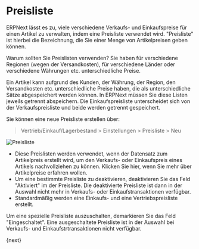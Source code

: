 <!-- add-breadcrumbs -->
# Preisliste


ERPNext lässt es zu, viele verschiedene Verkaufs- und Einkaufspreise für einen Artikel zu verwalten, indem eine Preisliste verwendet wird. "Preisliste" ist hierbei die Bezeichnung, die Sie einer Menge von Artikelpreisen geben können.

Warum sollten Sie Preislisten verwenden? Sie haben für verschiedene Regionen (wegen der Versandkosten), für verschiedene Länder oder verschiedene Währungen etc. unterschiedliche Preise.

Ein Artikel kann aufgrund des Kunden, der Währung, der Region, den Versandkosten etc. unterschiedliche Preise haben, die als unterschiedliche Sätze abgespeichert werden können. In ERPNext müssen Sie diese Listen jeweils getrennt abspeichern. Die Einkaufspreisliste unterscheidet sich von der Verkaufspreisliste und beide werden getrennt gespeichert.

Sie können eine neue Preisliste erstellen über:

> Vertrieb/Einkauf/Lagerbestand > Einstellungen > Preisliste > Neu

<img class="screenshot" alt="Preisliste" src="{{docs_base_url}}/v12/assets/img/price-list/price-list.png">

* Diese Preislisten werden verwendet, wenn der Datensatz zum Artikelpreis erstellt wird, um den Verkaufs- oder Einkaufspreis eines Artikels nachvollziehen zu können. Klicken Sie hier, wenn Sie mehr über Artikelpreise erfahren wollen.
* Um eine bestimmte Preisliste zu deaktivieren, deaktivieren Sie das Feld "Aktiviert" im der Preisliste. Die deaktivierte Preisliste ist dann in der Auswahl nicht mehr in Verkaufs- oder Einkaufstransaktionen verfügbar.
* Standardmäßig werden eine Einkaufs- und eine Vertriebspreisliste erstellt.

Um eine spezielle Preisliste auszuschalten, demarkieren Sie das Feld "Eingeschaltet". Eine ausgeschaltete Preisliste ist in der Auswahl bei Verkaufs- und Einkaufstrtransaktionen nicht verfügbar.

{next}
